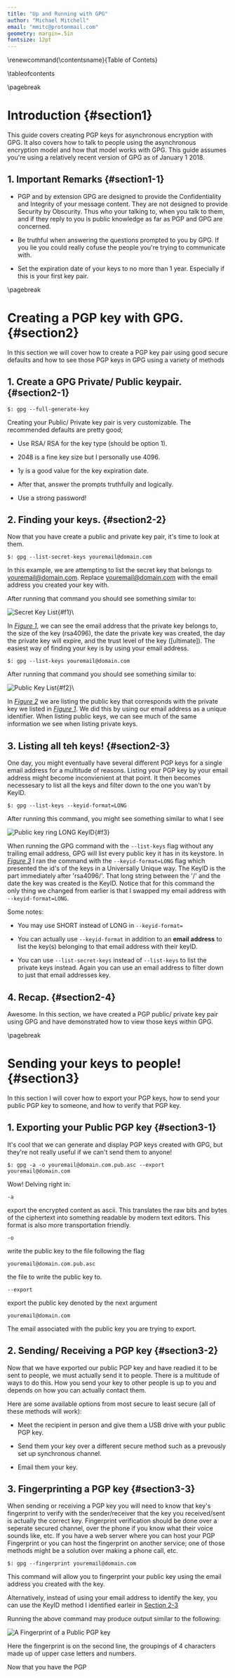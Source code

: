 ```yaml
---
title: "Up and Running with GPG"
author: "Michael Mitchell"
email: "mmitc@protonmail.com"
geometry: margin=.5in
fontsize: 12pt
---
```


\renewcommand{\contentsname}{Table of Contets}

\tableofcontents

\pagebreak

# Introduction {#section1}

This guide covers creating PGP keys for asynchronous encryption with GPG. It also covers how to talk to people using the asynchronous encryption model and how that model works with GPG. This guide assumes you're using a relatively recent version of GPG as of January 1 2018.

## 1. Important Remarks {#section1-1}

* PGP and by extension GPG are designed to provide the Confidentiality and Integrity of your message content. They are not designed to provide Security by Obscurity. Thus who your talking to, when you talk to them, and if they reply to you is public knowledge as far as PGP and GPG are concerned.

* Be truthful when answering the questions prompted to you by GPG. If you lie you could really cofuse the people you're trying to communicate with. 

* Set the expiration date of your keys to no more than 1 year. Especially if this is your first key pair.

\pagebreak

# Creating a PGP key with GPG. {#section2}

In this section we will cover how to create a PGP key pair using good secure defaults and how to see those PGP keys in GPG using a variety of methods

## 1. Create a GPG Private/ Public keypair. {#section2-1}

``` { .bash .numberLines startFrom="1" }
$: gpg --full-generate-key
```

Creating your Public/ Private key pair is very customizable. The recommended defaults are pretty good; 

* Use RSA/ RSA for the key type (should be option 1).

* 2048 is a fine key size but I personally use 4096.

* 1y is a good value for the key expiration date.

* After that, answer the prompts truthfully and logically.

* Use a strong password!

## 2. Finding your keys. {#section2-2}

Now that you have create a public and private key pair, it's time to look at them.

``` { .bash .numberLines startFrom="1" }
$: gpg --list-secret-keys youremail@domain.com
```

In this example, we are attempting to list the secret key that belongs to youremail@domain.com. Replace youremail@domain.com with the email address you created your key with.

After running that command you should see something similar to:

![Secret Key List](img/secretkeylist.png "Figure 1"){#f1}\

In _[Figure 1](#f1)_, we can see the email address that the private key belongs to, the size of the key (rsa4096), the date the private key was created, the day the private key will expire, and the trust level of the key ([ultimate]). The easiest way of finding your key is by using your email address.

``` { .bash .numberLines startFrom="1" }
$: gpg --list-keys youremail@domain.com
```

After running that command you should see something similar to:

![Public Key List](img/publickeylist.png "Figure 2"){#f2}\

In _[Figure 2](#f2)_ we are listing the public key that corresponds with the private key we listed in _[Figure 1](#f1)_. We did this by using our email address as a unique identifier. When listing public keys, we can see much of the same information we see when listing private keys.

## 3. Listing all teh keys! {#section2-3}

One day, you might eventually have several different PGP keys for a single email address for a multitude of reasons. Listing your PGP key by your email address might become inconvienient at that point. It then becomes necessesary to list all the keys and filter down to the one you wan't by KeyID. 

``` { .bash .numberLines startFrom="1" }
$: gpg --list-keys --keyid-format=LONG 
```

After running this command, you might see something similar to what I see

![Public key ring LONG KeyID](img/publickeylistkeyidlong.png){#f3}

When running the GPG command with the ```--list-keys``` flag without any trailing email address, GPG will list every public key it has in its keystore. In _[Figure 3](#f3)_ I ran the command with the ```--keyid-format=LONG``` flag which presented the id's of the keys in a Universally Unique way. The KeyID is the part immediately after 'rsa4096/'. That long string between the '/' and the date the key was created is the KeyID. Notice that for this command the only thing we changed from earlier is that I swapped my email address with ```--keyid-format=LONG```. 

Some notes:

* You may use SHORT instead of LONG in ```--keyid-format=```

* You can actually use ```--keyid-format``` in addition to an __email address__ to list the key(s) belonging to that email address with their keyID.

* You can use ```--list-secret-keys``` instead of ```--list-keys``` to list the private keys instead. Again you can use an email address to filter down to just that email addresses key.

## 4. Recap. {#section2-4}

Awesome. In this section, we have created a PGP public/ private key pair using GPG and have demonstrated how to view those keys within GPG.

\pagebreak

# Sending your keys to people! {#section3}

In this section I will cover how to export your PGP keys, how to send your public PGP key to someone, and how to verify that PGP key.

## 1. Exporting your Public PGP key {#section3-1}

It's cool that we can generate and display PGP keys created with GPG, but they're not really useful if we can't send them to anyone!

``` { .bash .numberLines startFrom="1" }
$: gpg -a -o youremail@domain.com.pub.asc --export youremail@domain.com
```

Wow! Delving right in:

```-a```

export the encrypted content as ascii. This translates the raw bits and bytes of the ciphertext into something readable by modern text editors. This format is also more transportation friendly.

```-o```

write the public key to the file following the flag

```youremail@domain.com.pub.asc```

the file to write the public key to.

```--export```
    
export the public key denoted by the next argument

```youremail@domain.com```
    
The email associated with the public key you are trying to export.

## 2. Sending/ Receiving a PGP key {#section3-2}

Now that we have exported our public PGP key and have readied it to be sent to people, we must actually send it to people. There is a multitude of ways to do this. How you send your key to other people is up to you and depends on how you can actually contact them.

Here are some available options from most secure to least secure (all of these methods will work):

* Meet the recipient in person and give them a USB drive with your public PGP key. 

* Send them your key over a different secure method such as a prevously set up synchronous channel.

* Email them your key.

## 3. Fingerprinting a PGP key {#section3-3}

When sending or receiving a PGP key you will need to know that key's fingerprint to verify with the sender/receiver that the key you received/sent is actually the correct key. Fingerprint verification should be done over a seperate secured channel, over the phone if you know what their voice sounds like, etc. If you have a web server where you can host your PGP Fingerprint or you can host the fingerprint on another service; one of those methods might be a solution over making a phone call, etc.

``` { .bash .numberLines startFrom="1" }
$: gpg --fingerprint youremail@domain.com
```

This command will allow you to fingerprint your public key using the email address you created with the key.

Alternatively, instead of using your email address to identify the key, you can use the KeyID method I identified earleir in [Section 2-3](#section2-3)

Running the above command may produce output similar to the following:

![A Fingerprint of a Public PGP key](img/fingerprint.png)

Here the fingerprint is on the second line, the groupings of 4 characters made up of upper case letters and numbers.

Now that you have the PGP